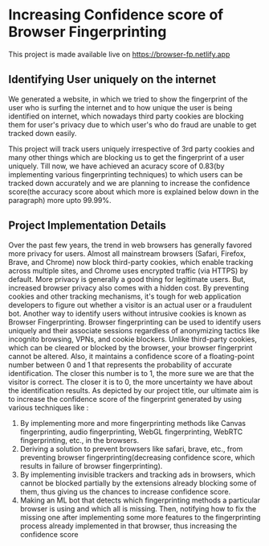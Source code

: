 # Increasing Confidence score of Browser Fingerprinting
This project is made available live on https://browser-fp.netlify.app

## Identifying User uniquely on the internet
We generated a website, in which we tried to show the fingerprint of the user who is surfing the internet and to how unique the user is being identified on internet, which nowadays third party cookies are blocking them for user's privacy due to which user's who do fraud are unable to get tracked down easily.

This project will track users uniquely irrespective of 3rd party cookies and many other things which are blocking us to get the fingerprint of a user uniquely. Till now, we have achieved an acuracy score of 0.83(by implementing various fingerprinting techniques) to which users can be tracked down accurately and we are planning to increase the confidence score(the accuracy score about which more is explained below down in the paragraph) more upto 99.99%. 

## Project Implementation Details
Over the past few years, the trend in web browsers has generally favored more privacy for users. Almost all mainstream browsers (Safari, Firefox, Brave, and Chrome) now block third-party cookies, which enable tracking across multiple sites, and Chrome uses encrypted traffic (via HTTPS) by default. More privacy is generally a good thing for legitimate users. But, increased browser privacy also comes with a hidden cost. By preventing cookies and other tracking mechanisms, it's tough for web application developers to figure out whether a visitor is an actual user or a fraudulent bot. Another way to identify users without intrusive cookies is known as Browser Fingerprinting. 
Browser fingerprinting can be used to identify users uniquely and their associate sessions regardless of anonymizing tactics like incognito browsing, VPNs, and cookie blockers. Unlike third-party cookies, which can be cleared or blocked by the browser, your browser fingerprint cannot be altered. 
Also, it maintains a confidence score of a floating-point number between 0 and 1 that represents the probability of accurate identification. The closer this number is to 1, the more sure we are that the visitor is correct. The closer it is to 0, the more uncertainty we have about the identification results. As depicted by our project title, our ultimate aim is to increase the confidence score of the fingerprint generated by using various techniques like :

1. By implementing more and more fingerprinting methods like Canvas fingerprinting, audio fingerprinting, WebGL fingerprinting, WebRTC fingerprinting, etc., in the browsers.
2. Deriving a solution to prevent browsers like safari, brave, etc., from preventing browser fingerprinting(decreasing confidence score, which results in failure of browser fingerprinting).
3. By implementing invisible trackers and tracking ads in browsers, which cannot be blocked partially by the extensions already blocking some of them, thus giving us the chances to increase confidence score.
4. Making an ML bot that detects which fingerprinting methods a particular browser is using and which all is missing. Then, notifying how to fix the missing one after implementing some more features to the fingerprinting process already implemented in that browser, thus increasing the confidence score
